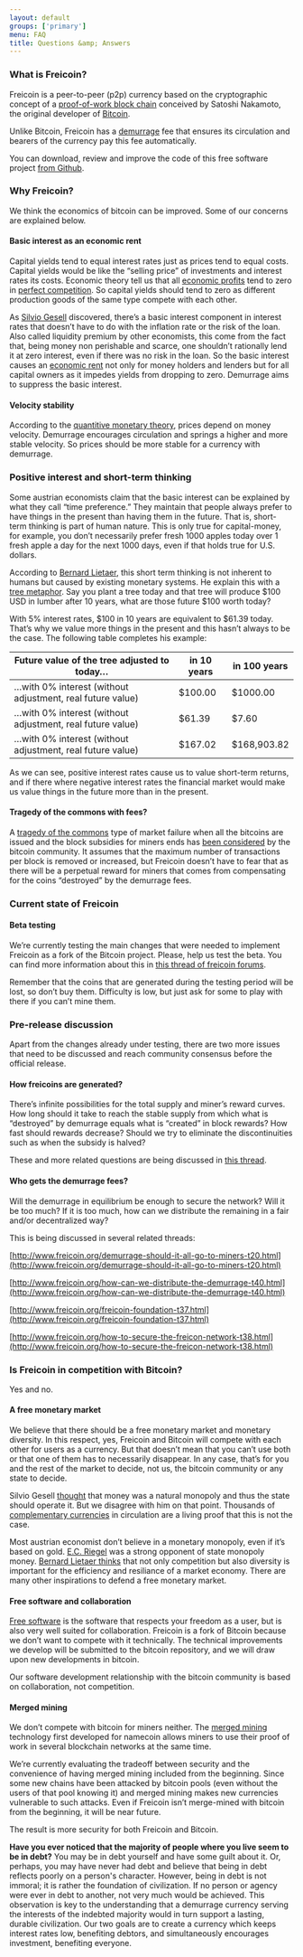 ```yaml
---
layout: default
groups: ['primary']
menu: FAQ
title: Questions &amp; Answers
---
```


### What is Freicoin? ###

Freicoin is a peer-to-peer (p2p) currency based on the cryptographic concept of a [proof-of-work block chain](http://bitcoin.org/bitcoin.pdf) conceived by Satoshi Nakamoto, the original developer of [Bitcoin](http://bitcoin.org/).

Unlike Bitcoin, Freicoin has a [demurrage](http://en.wikipedia.org/wiki/Demurrage_%28currency%29) fee that ensures its circulation and bearers of the currency pay this fee automatically.

You can download, review and improve the code of this free software project [from Github](https://github.com/freicoin/freicoin).

### Why Freicoin? ###

We think the economics of bitcoin can be improved. Some of our concerns are explained below.

#### Basic interest as an economic rent ####

Capital yields tend to equal interest rates just as prices tend to equal costs. Capital yields would be like the “selling price” of investments and interest rates its costs. Economic theory tell us that all [economic profits](http://en.wikipedia.org/wiki/Economic_profit) tend to zero in [perfect competition](http://en.wikipedia.org/wiki/Perfect_competition). So capital yields should tend to zero as different production goods of the same type compete with each other.

As [Silvio Gesell](http://en.wikipedia.org/wiki/Silvio_Gesell) discovered, there’s a basic interest component in interest rates that doesn’t have to do with the inflation rate or the risk of the loan. Also called liquidity premium by other economists, this come from the fact that, being money non perishable and scarce, one shouldn’t rationally lend it at zero interest, even if there was no risk in the loan. So the basic interest causes an [economic rent](http://en.wikipedia.org/wiki/Economic_rent) not only for money holders and lenders but for all capital owners as it impedes yields from dropping to zero. Demurrage aims to suppress the basic interest.

#### Velocity stability ####

According to the [quantitive monetary theory](http://en.wikipedia.org/wiki/Equation_of_exchange), prices depend on money velocity. Demurrage encourages circulation and springs a higher and more stable velocity. So prices should be more stable for a currency with demurrage.

### Positive interest and short-term thinking ###

Some austrian economists claim that the basic interest can be explained by what they call “time preference.” They maintain that people always prefer to have things in the present than having them in the future. That is, short-term thinking is part of human nature. This is only true for capital-money, for example, you don’t necessarily prefer fresh 1000 apples today over 1 fresh apple a day for the next 1000 days, even if that holds true for U.S. dollars.

According to [Bernard Lietaer](http://en.wikipedia.org/wiki/Bernard_Lietaer), this short term thinking is not inherent to humans but caused by existing monetary systems. He explain this with a [tree metaphor](http://content.wuala.com/contents/jtimon/temp/what%20do%20we%20invest%20in.jpg). Say you plant a tree today and that tree will produce $100 USD in lumber after 10 years, what are those future $100 worth today?

With 5% interest rates, $100 in 10 years are equivalent to $61.39 today. That’s why we value more things in the present and this hasn’t always to be the case. The following table completes his example:

<table>
  <thead>
    <tr>
      <th>Future value of the tree adjusted to today…</th>
      <th>in 10 years</th>
      <th>in 100 years</th>
    </tr>
  </thead>
  <tbody>
    <tr>
      <td>…with 0% interest (without adjustment, real future value)</td>
      <td>$100.00</td>
      <td>$1000.00</td>
    </tr>
    <tr>
      <td>…with 0% interest (without adjustment, real future value)</td>
      <td>$61.39</td>
      <td>$7.60</td>
    </tr>
    <tr>
      <td>…with 0% interest (without adjustment, real future value)</td>
      <td>$167.02</td>
      <td>$168,903.82</td>
    </tr>
  </tbody>
</table>

As we can see, positive interest rates cause us to value short-term returns, and if there where negative interest rates the financial market would make us value things in the future more than in the present.

#### Tragedy of the commons with fees? ####

A [tragedy of the commons](http://en.wikipedia.org/wiki/Tragedy_of_the_commons) type of market failure when all the bitcoins are issued and the block subsidies for miners ends has [been considered](https://en.bitcoin.it/wiki/Tragedy_of_the_Commons) by the bitcoin community. It assumes that the maximum number of transactions per block is removed or increased, but Freicoin doesn’t have to fear that as there will be a perpetual reward for miners that comes from compensating for the coins “destroyed” by the demurrage fees.

### Current state of Freicoin ###

#### Beta testing ####

We’re currently testing the main changes that were needed to implement Freicoin as a fork of the Bitcoin project. Please, help us test the beta. You can find more information about this in [this thread of freicoin forums](http://www.freicoin.org/freicoin-beta-testing-t34.html).

Remember that the coins that are generated during the testing period will be lost, so don’t buy them. Difficulty is low, but just ask for some to play with there if you can’t mine them.

### Pre-release discussion ###

Apart from the changes already under testing, there are two more issues that need to be discussed and reach community consensus before the official release.

#### How freicoins are generated? ####

There’s infinite possibilities for the total supply and miner’s reward curves. How long should it take to reach the stable supply from which what is “destroyed” by demurrage equals what is “created” in block rewards? How fast should rewards decrease? Should we try to eliminate the discontinuities such as when the subsidy is halved?

These and more related questions are being discussed in [this thread](http://www.freicoin.org/freicoin-generation-graph-t41.html).

#### Who gets the demurrage fees? ####

Will the demurrage in equilibrium be enough to secure the network? Will it be too much?
If it is too much, how can we distribute the remaining in a fair and/or decentralized way?

This is being discussed in several related threads:

[http://www.freicoin.org/demurrage-should-it-all-go-to-miners-t20.html](http://www.freicoin.org/demurrage-should-it-all-go-to-miners-t20.html)

[http://www.freicoin.org/how-can-we-distribute-the-demurrage-t40.html](http://www.freicoin.org/how-can-we-distribute-the-demurrage-t40.html)

[http://www.freicoin.org/freicoin-foundation-t37.html](http://www.freicoin.org/freicoin-foundation-t37.html)

[http://www.freicoin.org/how-to-secure-the-freicon-network-t38.html](http://www.freicoin.org/how-to-secure-the-freicon-network-t38.html)

### Is Freicoin in competition with Bitcoin? ###

Yes and no.

#### A free monetary market ####

We believe that there should be a free monetary market and monetary diversity. In this respect, yes, Freicoin and Bitcoin will compete with each other for users as a currency. But that doesn’t mean that you can’t use both or that one of them has to necessarily disappear. In any case, that’s for you and the rest of the market to decide, not us, the bitcoin community or any state to decide.

Silvio Gesell [thought](http://www.community-exchange.org/docs/Gesell/en/neo/) that money was a natural monopoly and thus the state should operate it. But we disagree with him on that point. Thousands of [complementary currencies](http://www.complementarycurrency.org/ccDatabase/) in circulation are a living proof that this is not the case.

Most austrian economist don’t believe in a monetary monopoly, even if it’s based on gold. [E.C. Riegel](http://www.newapproachtofreedom.info/) was a strong opponent of state monopoly money. [Bernard Lietaer thinks](http://www.youtube.com/watch?v=ykvRceBQRl8) that not only competition but also diversity is important for the efficiency and resiliance of a market economy. There are many other inspirations to defend a free monetary market.

#### Free software and collaboration ####

[Free software](http://www.gnu.org/philosophy/free-sw.html) is the software that respects your freedom as a user, but is also very well suited for collaboration. Freicoin is a fork of Bitcoin because we don’t want to compete with it technically. The technical improvements we develop will be submitted to the bitcoin repository, and we will draw upon new developments in bitcoin.

Our software development relationship with the bitcoin community is based on collaboration, not competition.

#### Merged mining ####

We don’t compete with bitcoin for miners neither. The [merged mining](http://dot-bit.org/Merged_Mining) technology first developed for namecoin allows miners to use their proof of work in several blockchain networks at the same time.

We’re currently evaluating the tradeoff between security and the convenience of having merged mining included from the beginning. Since some new chains have been attacked by bitcoin pools (even without the users of that pool knowing it) and merged mining makes new currencies vulnerable to such attacks. Even if Freicoin isn’t merge-mined with bitcoin from the beginning, it will be near future.

The result is more security for both Freicoin and Bitcoin.

**Have you ever noticed that the majority of people where you live seem to be in debt?** You may be in debt yourself and have some guilt about it. Or, perhaps, you may have never had debt and believe that being in debt reflects poorly on a person's character. However, being in debt is not immoral; it is rather the foundation of civilization. If no person or agency were ever in debt to another, not very much would be achieved. This observation is key to the understanding that a demurrage currency serving the interests of the indebted majority would in turn support a lasting, durable civilization. Our two goals are to create a currency which keeps interest rates low, benefiting debtors, and simultaneously encourages investment, benefiting everyone.

